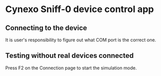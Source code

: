 # Cynexo Sniff-0 device control app

## Connecting to the device

It is user's responsibility to figure out what COM port is the correct one.

## Testing without real devices connected

Press F2 on the Connection page to start the simulation mode.

